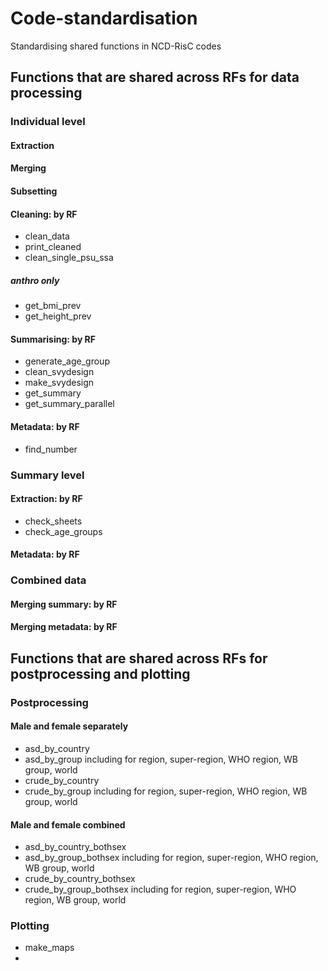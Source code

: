 # Code-standardisation
 Standardising shared functions in NCD-RisC codes

## Functions that are shared across RFs for data processing

### Individual level

#### Extraction

#### Merging

#### Subsetting

#### Cleaning: by RF
* clean_data
* print_cleaned
* clean_single_psu_ssa

##### anthro only
* get_bmi_prev
* get_height_prev

#### Summarising: by RF
* generate_age_group
* clean_svydesign
* make_svydesign
* get_summary
* get_summary_parallel

#### Metadata: by RF
* find_number

### Summary level

#### Extraction: by RF
* check_sheets
* check_age_groups

#### Metadata: by RF

### Combined data

#### Merging summary: by RF

#### Merging metadata: by RF

## Functions that are shared across RFs for postprocessing and plotting

### Postprocessing

#### Male and female separately
* asd_by_country
* asd_by_group
including for region, super-region, WHO region, WB group, world
* crude_by_country
* crude_by_group
including for region, super-region, WHO region, WB group, world

#### Male and female combined
* asd_by_country_bothsex
* asd_by_group_bothsex
including for region, super-region, WHO region, WB group, world
* crude_by_country_bothsex
* crude_by_group_bothsex
including for region, super-region, WHO region, WB group, world

### Plotting
* make_maps
* 
